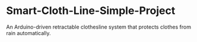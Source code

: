 # Smart-Cloth-Line-Simple-Project
An Arduino-driven retractable clothesline system that protects clothes from rain automatically.
